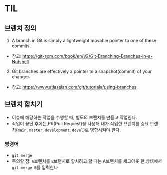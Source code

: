 # TIL

## 브랜치 정의
1. A branch in Git is simply a lightweight movable pointer to one of these commits.
 - 참고: https://git-scm.com/book/en/v2/Git-Branching-Branches-in-a-Nutshell
2. Git branches are effectively a pointer to a snapshot(commit) of your changes
 - 참고: https://www.atlassian.com/git/tutorials/using-branches

 ## 브랜치 합치기
 - 이슈에 해당하는 작업을 수행할 때, 별도의 브랜치를 만들고 작업한다.
 - 작업이 끝난 후에는,PR(Pull Request)을 사용해 내가 작업한 브랜치를 중요 브랜치(`main`, `master`, `development`, `devel`)로 병합시켜야 한다.

 ### 명령어
 - `git merge`
 - 주의할 점: `A`브랜치를 `B`브랜치로 합치려고 할 때는 A브랜치를 체크아웃 한 상태에서 `git merge B`를 입력한다